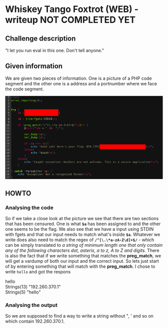 
# Whiskey Tango Foxtrot (WEB) - writeup **NOT COMPLETED YET**

## Challenge description
"I let you run eval in this one. Don't tell anyone."

## Given information
We are given two pieces of information. One is a picture of a PHP code segment and the other one is a address and a portnumber where we face the code segment. 

![alt text](src.png "src")
  
## HOWTO
### Analysing the code
So if we take a close look at the picture we see that there are two sections that has been censured. One is what **`$a`** has been assigned to and the other one seems to be the flag. We also see that we have a input using STDIN with fgets and that our input needs to match what's inside **`$a`**. Whatever we write does also need to match the regex of **`/^[\.\*a-zA-Z\d]+$/`** - which can be simply translated to *a string of minimum length one that only contain any of the following characters dot, asterix, a to z, A to Z and digits.* There is also the fact that if we write something that matches the **preg_match**, we will get a vardump of both our input and the correct input. So lets just start of by entering something that will match with the **preg_match**. I chose to write `hello` and got the respons

hello <br/>
Strings(13) "192.260.370.1" <br/>
Strings(5) "hello" <br/>

### Analysing the output
So we are supposed to find a way to write a string without ", ' and so on which contain 192.260.370.1.



